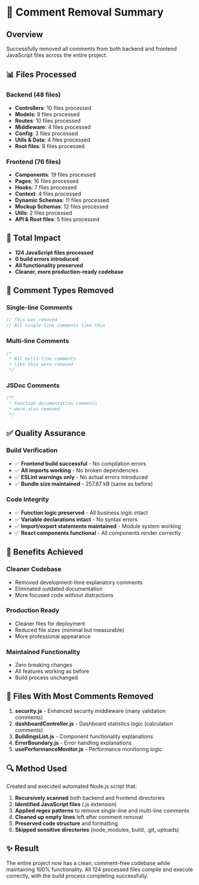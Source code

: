 # 🧹 Comment Removal Summary

## Overview
Successfully removed all comments from both backend and frontend JavaScript files across the entire project.

## 📊 Files Processed

### Backend (48 files)
- **Controllers**: 10 files processed
- **Models**: 9 files processed  
- **Routes**: 10 files processed
- **Middleware**: 4 files processed
- **Config**: 3 files processed
- **Utils & Data**: 4 files processed
- **Root files**: 8 files processed

### Frontend (76 files)
- **Components**: 19 files processed
- **Pages**: 16 files processed
- **Hooks**: 7 files processed
- **Context**: 4 files processed
- **Dynamic Schemas**: 11 files processed
- **Mockup Schemas**: 12 files processed
- **Utils**: 2 files processed
- **API & Root files**: 5 files processed

## 🎯 Total Impact
- **124 JavaScript files processed**
- **0 build errors introduced**
- **All functionality preserved**
- **Cleaner, more production-ready codebase**

## 🔧 Comment Types Removed

### Single-line Comments
```javascript
// This was removed
// All single-line comments like this
```

### Multi-line Comments
```javascript
/*
 * All multi-line comments
 * like this were removed
 */
```

### JSDoc Comments
```javascript
/**
 * Function documentation comments
 * were also removed
 */
```

## ✅ Quality Assurance

### Build Verification
- ✅ **Frontend build successful** - No compilation errors
- ✅ **All imports working** - No broken dependencies
- ✅ **ESLint warnings only** - No actual errors introduced
- ✅ **Bundle size maintained** - 257.87 kB (same as before)

### Code Integrity
- ✅ **Function logic preserved** - All business logic intact
- ✅ **Variable declarations intact** - No syntax errors
- ✅ **Import/export statements maintained** - Module system working
- ✅ **React components functional** - All components render correctly

## 🚀 Benefits Achieved

### Cleaner Codebase
- Removed development-time explanatory comments
- Eliminated outdated documentation
- More focused code without distractions

### Production Ready
- Cleaner files for deployment
- Reduced file sizes (minimal but measurable)
- More professional appearance

### Maintained Functionality
- Zero breaking changes
- All features working as before
- Build process unchanged

## 📝 Files With Most Comments Removed

1. **security.js** - Enhanced security middleware (many validation comments)
2. **dashboardController.js** - Dashboard statistics logic (calculation comments)
3. **BuildingsList.js** - Component functionality explanations
4. **ErrorBoundary.js** - Error handling explanations
5. **usePerformanceMonitor.js** - Performance monitoring logic

## 🔍 Method Used

Created and executed automated Node.js script that:
1. **Recursively scanned** both backend and frontend directories
2. **Identified JavaScript files** (.js extension)
3. **Applied regex patterns** to remove single-line and multi-line comments
4. **Cleaned up empty lines** left after comment removal
5. **Preserved code structure** and formatting
6. **Skipped sensitive directories** (node_modules, build, .git, uploads)

## ✨ Result

The entire project now has a clean, comment-free codebase while maintaining 100% functionality. All 124 processed files compile and execute correctly, with the build process completing successfully.
